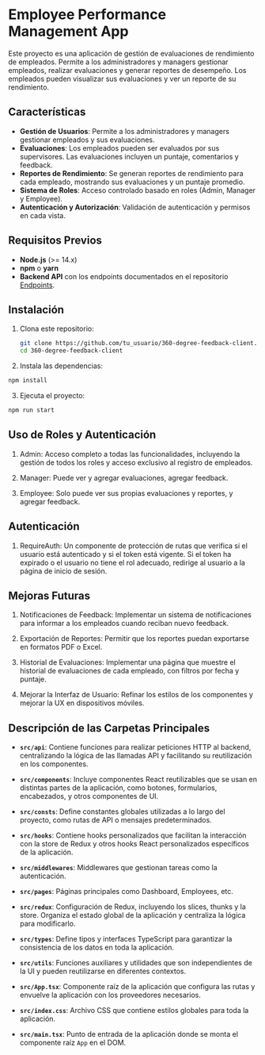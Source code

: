 # Employee Performance Management App

Este proyecto es una aplicación de gestión de evaluaciones de rendimiento de empleados. Permite a los administradores y managers gestionar empleados, realizar evaluaciones y generar reportes de desempeño. Los empleados pueden visualizar sus evaluaciones y ver un reporte de su rendimiento.

## Características

- **Gestión de Usuarios**: Permite a los administradores y managers gestionar empleados y sus evaluaciones.
- **Evaluaciones**: Los empleados pueden ser evaluados por sus supervisores. Las evaluaciones incluyen un puntaje, comentarios y feedback.
- **Reportes de Rendimiento**: Se generan reportes de rendimiento para cada empleado, mostrando sus evaluaciones y un puntaje promedio.
- **Sistema de Roles**: Acceso controlado basado en roles (Admin, Manager y Employee).
- **Autenticación y Autorización**: Validación de autenticación y permisos en cada vista.

## Requisitos Previos

- **Node.js** (>= 14.x)
- **npm** o **yarn**
- **Backend API** con los endpoints documentados en el repositorio [Endpoints](https://github.com/jsiman551/360-degree-feedback-api).

## Instalación

1. Clona este repositorio:
   ```bash
   git clone https://github.com/tu_usuario/360-degree-feedback-client.git
   cd 360-degree-feedback-client
   ```

2. Instala las dependencias:
```bash
npm install
```
3. Ejecuta el proyecto:
```bash
npm run start
```

## Uso de Roles y Autenticación
1. Admin: Acceso completo a todas las funcionalidades, incluyendo la gestión de todos los roles y acceso exclusivo al registro de empleados.

2. Manager: Puede ver y agregar evaluaciones, agregar feedback.

3. Employee: Solo puede ver sus propias evaluaciones y reportes, y agregar feedback.

## Autenticación
1. RequireAuth: Un componente de protección de rutas que verifica si el usuario está autenticado y si el token está vigente. Si el token ha expirado o el usuario no tiene el rol adecuado, redirige al usuario a la página de inicio de sesión.

## Mejoras Futuras
1. Notificaciones de Feedback: Implementar un sistema de notificaciones para informar a los empleados cuando reciban nuevo feedback.

2. Exportación de Reportes: Permitir que los reportes puedan exportarse en formatos PDF o Excel.

3. Historial de Evaluaciones: Implementar una página que muestre el historial de evaluaciones de cada empleado, con filtros por fecha y puntaje.

4. Mejorar la Interfaz de Usuario: Refinar los estilos de los componentes y mejorar la UX en dispositivos móviles.

## Descripción de las Carpetas Principales
- **`src/api`**: Contiene funciones para realizar peticiones HTTP al backend, centralizando la lógica de las llamadas API y facilitando su reutilización en los componentes.
  
- **`src/components`**: Incluye componentes React reutilizables que se usan en distintas partes de la aplicación, como botones, formularios, encabezados, y otros componentes de UI.

- **`src/consts`**: Define constantes globales utilizadas a lo largo del proyecto, como rutas de API o mensajes predeterminados.

- **`src/hooks`**: Contiene hooks personalizados que facilitan la interacción con la store de Redux y otros hooks React personalizados específicos de la aplicación.

- **`src/middlewares`**: Middlewares que gestionan tareas como la autenticación.

- **`src/pages`**: Páginas principales como Dashboard, Employees, etc.

- **`src/redux`**: Configuración de Redux, incluyendo los slices, thunks y la store. Organiza el estado global de la aplicación y centraliza la lógica para modificarlo.

- **`src/types`**: Define tipos y interfaces TypeScript para garantizar la consistencia de los datos en toda la aplicación.

- **`src/utils`**: Funciones auxiliares y utilidades que son independientes de la UI y pueden reutilizarse en diferentes contextos.

- **`src/App.tsx`**: Componente raíz de la aplicación que configura las rutas y envuelve la aplicación con los proveedores necesarios.

- **`src/index.css`**: Archivo CSS que contiene estilos globales para toda la aplicación.

- **`src/main.tsx`**: Punto de entrada de la aplicación donde se monta el componente raíz `App` en el DOM.
